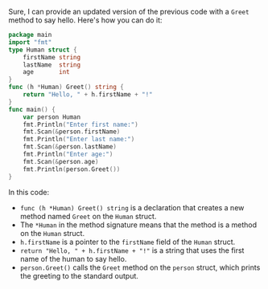 Sure, I can provide an updated version of the previous code with a `Greet` method to say hello. Here's how you can do it:
```go
package main
import "fmt"
type Human struct {
    firstName string
    lastName  string
    age       int
}
func (h *Human) Greet() string {
    return "Hello, " + h.firstName + "!"
} 
func main() {
    var person Human
    fmt.Println("Enter first name:")
    fmt.Scan(&person.firstName)
    fmt.Println("Enter last name:")
    fmt.Scan(&person.lastName)
    fmt.Println("Enter age:")
    fmt.Scan(&person.age)
    fmt.Println(person.Greet())
} 
``` 
In this code:
- `func (h *Human) Greet() string` is a declaration that creates a new method named `Greet` on the `Human` struct.
- The `*Human` in the method signature means that the method is a method on the `Human` struct.
- `h.firstName` is a pointer to the `firstName` field of the `Human` struct.
- `return "Hello, " + h.firstName + "!"` is a string that uses the first name of the human to say hello.
- `person.Greet()` calls the `Greet` method on the `person` struct, which prints the greeting to the standard output.

